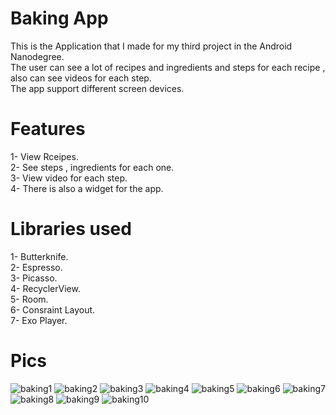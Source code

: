 # Baking App

This is the Application that I made for my third project in the Android Nanodegree. <br />
The user can see a lot of recipes and ingredients and steps for each recipe , also can see videos for each step. <br />
The app support different screen devices. <br />

# Features

1- View Rceipes. <br />
2- See steps , ingredients for each one. <br />
3- View video for each step. <br />
4- There is also a widget for the app. <br />

# Libraries used

1- Butterknife. <br />
2- Espresso. <br />
3- Picasso. <br />
4- RecyclerView. <br />
5- Room. <br />
6- Consraint Layout. <br />
7- Exo Player. <br />

# Pics
![baking1](https://user-images.githubusercontent.com/20417885/48444895-eb65d000-e79d-11e8-928b-aa389560109c.png)
![baking2](https://user-images.githubusercontent.com/20417885/48444896-ebfe6680-e79d-11e8-832d-8c5c88988507.png)
![baking3](https://user-images.githubusercontent.com/20417885/48444897-ebfe6680-e79d-11e8-94e6-0119253a8e1e.png)
![baking4](https://user-images.githubusercontent.com/20417885/48444899-ebfe6680-e79d-11e8-8c3a-895a72a5fae5.png)
![baking5](https://user-images.githubusercontent.com/20417885/48444901-ec96fd00-e79d-11e8-977a-5cd6d26c37af.png)
![baking6](https://user-images.githubusercontent.com/20417885/48444902-ec96fd00-e79d-11e8-9229-f0e58945e39f.png)
![baking7](https://user-images.githubusercontent.com/20417885/48444903-ed2f9380-e79d-11e8-9654-1a7a7cfd5e56.png)
![baking8](https://user-images.githubusercontent.com/20417885/48444904-edc82a00-e79d-11e8-8cb9-cb088b907965.png)
![baking9](https://user-images.githubusercontent.com/20417885/48444905-eef95700-e79d-11e8-8849-508b9f18d0ef.png)
![baking10](https://user-images.githubusercontent.com/20417885/48444916-f1f44780-e79d-11e8-8c21-2f12604a40ec.png)
